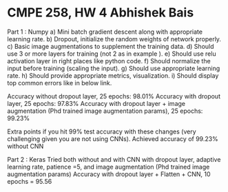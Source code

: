 # CMPE 258, HW 4 Abhishek Bais

Part 1 : Numpy
a) Mini batch gradient descent along with appropriate learning rate.
b) Dropout, initialize the random weights of network properly.
c) Basic image augmentations to supplement the training data.
d) Should use 3 or more layers for training (not 2 as in example ).
e) Should use relu activation layer in right places like python code.
f) Should normalize the input before training (scaling the input).
g) Should use appropriate learning rate.
h) Should provide appropriate metrics, visualization.
i) Should display top common errors like in below link.

Accuracy without dropout layer, 25 epochs: 98.01%
Accuracy with dropout layer, 25 epochs: 97.83%
Accuracy with dropout layer + image augmentation (Phd trained image 
augmentation params), 25 epochs: 99.23%

Extra points if you hit 99% test accuracy with these changes (very challenging given you are not using CNNs).
Achieved accuracy of 99.23% without CNN

Part 2 : Keras
Tried both without and with CNN with dropout layer, adaptive learning rate, 
patience =5, and image augmentation (Phd trained image augmentation params)
Accuracy with dropout layer + Flatten + CNN, 10 epochs = 95.56  
